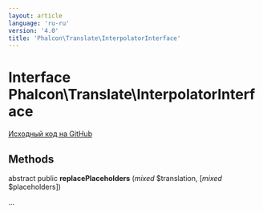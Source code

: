 ```yaml
---
layout: article
language: 'ru-ru'
version: '4.0'
title: 'Phalcon\Translate\InterpolatorInterface'
---
```

# Interface **Phalcon\Translate\InterpolatorInterface**

<a href="https://github.com/phalcon/cphalcon/tree/v4.0.0/phalcon/translate/interpolatorinterface.zep" class="btn btn-default btn-sm">Исходный код на GitHub</a>

## Methods

abstract public **replacePlaceholders** (*mixed* $translation, [*mixed* $placeholders])

...